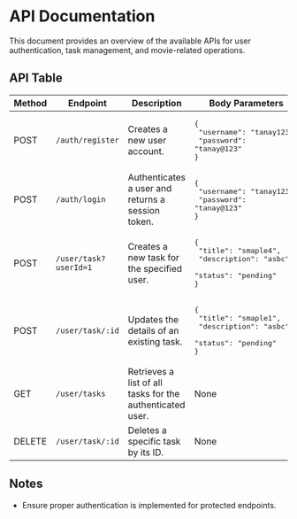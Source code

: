 # API Documentation

This document provides an overview of the available APIs for user authentication, task management, and movie-related operations.

## API Table

| Method | Endpoint                          | Description                              | Body Parameters                          |
|--------|-----------------------------------|------------------------------------------|------------------------------------------|
| POST   | `/auth/register`                  | Creates a new user account.              | <pre>{<br>    "username": "tanay123",<br>    "password": "tanay@123"<br>}</pre> |
| POST   | `/auth/login`                     | Authenticates a user and returns a session token. | <pre>{<br>    "username": "tanay123",<br>    "password": "tanay@123"<br>}</pre> |
| POST   | `/user/task?userId=1`             | Creates a new task for the specified user. | <pre>{<br>    "title": "smaple4",<br>    "description": "asbc",<br>    "status": "pending"<br>}</pre> |
| POST   | `/user/task/:id`                  | Updates the details of an existing task. | <pre>{<br>    "title": "smaple1",<br>    "description": "asbc",<br>    "status": "pending"<br>}</pre> |
| GET    | `/user/tasks`                     | Retrieves a list of all tasks for the authenticated user. | None |
| DELETE | `/user/task/:id`                  | Deletes a specific task by its ID.       | None |

## Notes
- Ensure proper authentication is implemented for protected endpoints.
